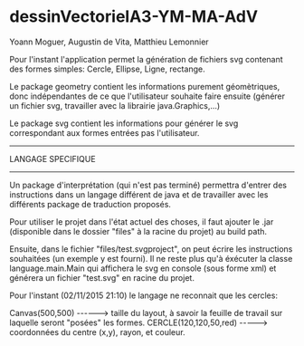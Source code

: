 # dessinVectorielA3-YM-MA-AdV
Yoann  Moguer, Augustin de Vita, Matthieu Lemonnier

Pour l'instant  l'application permet la génération de fichiers svg contenant des formes simples: Cercle, Ellipse, Ligne, rectange.

Le package geometry contient les informations purement géomètriques, donc indépendantes de ce que l'utilisateur souhaite faire
ensuite (générer un fichier svg, travailler avec la librairie java.Graphics,...)

Le package svg contient les informations pour générer le svg correspondant aux formes entrées pas l'utilisateur.


_________________________________________
LANGAGE SPECIFIQUE
_________________________________________

Un package d'interprétation (qui n'est pas terminé) permettra d'entrer des instructions dans un langage différent de java et de
travailler avec les différents package de traduction proposés.

Pour utiliser le projet dans l'état actuel des choses, il faut ajouter le .jar (disponible dans le dossier "files" à la racine
du projet) au build path.

Ensuite, dans le fichier "files/test.svgproject", on peut écrire les instructions souhaitées (un exemple y est fourni).
Il ne reste plus qu'à éxécuter la classe language.main.Main qui affichera le svg en console (sous forme xml) et générera un
fichier "test.svg" en racine du projet.

Pour l'instant (02/11/2015 21:10) le langage ne reconnait que les cercles:

Canvas(500,500)   ------> taille du layout, à savoir la feuille de travail sur laquelle seront "posées" les formes.
CERCLE(120,120,50,red) -----> coordonnées du centre (x,y), rayon, et couleur.
